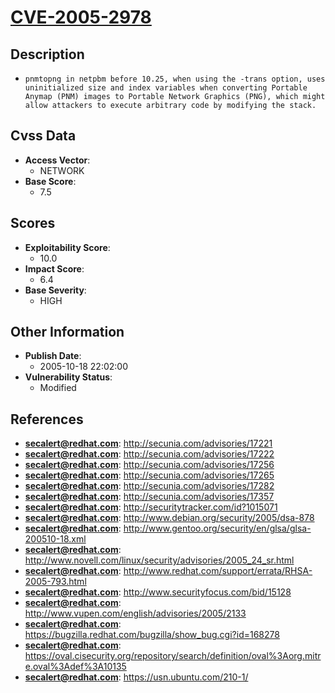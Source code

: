 
# [CVE-2005-2978](https://cve.mitre.org/cgi-bin/cvename.cgi?name=CVE-2005-2978)

## Description

- `pnmtopng in netpbm before 10.25, when using the -trans option, uses uninitialized size and index variables when converting Portable Anymap (PNM) images to Portable Network Graphics (PNG), which might allow attackers to execute arbitrary code by modifying the stack.`

## Cvss Data

- **Access Vector**:
  - NETWORK
- **Base Score**:
  - 7.5

## Scores

- **Exploitability Score**:
  - 10.0
- **Impact Score**:
  - 6.4
- **Base Severity**:
  - HIGH

## Other Information

- **Publish Date**:
  - 2005-10-18 22:02:00
- **Vulnerability Status**:
  - Modified

## References

- **secalert@redhat.com**: http://secunia.com/advisories/17221
- **secalert@redhat.com**: http://secunia.com/advisories/17222
- **secalert@redhat.com**: http://secunia.com/advisories/17256
- **secalert@redhat.com**: http://secunia.com/advisories/17265
- **secalert@redhat.com**: http://secunia.com/advisories/17282
- **secalert@redhat.com**: http://secunia.com/advisories/17357
- **secalert@redhat.com**: http://securitytracker.com/id?1015071
- **secalert@redhat.com**: http://www.debian.org/security/2005/dsa-878
- **secalert@redhat.com**: http://www.gentoo.org/security/en/glsa/glsa-200510-18.xml
- **secalert@redhat.com**: http://www.novell.com/linux/security/advisories/2005_24_sr.html
- **secalert@redhat.com**: http://www.redhat.com/support/errata/RHSA-2005-793.html
- **secalert@redhat.com**: http://www.securityfocus.com/bid/15128
- **secalert@redhat.com**: http://www.vupen.com/english/advisories/2005/2133
- **secalert@redhat.com**: https://bugzilla.redhat.com/bugzilla/show_bug.cgi?id=168278
- **secalert@redhat.com**: https://oval.cisecurity.org/repository/search/definition/oval%3Aorg.mitre.oval%3Adef%3A10135
- **secalert@redhat.com**: https://usn.ubuntu.com/210-1/
